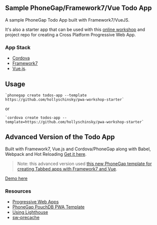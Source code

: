 ## Sample PhoneGap/Framework7/Vue Todo App

A sample PhoneGap Todo App built with Framework7/VueJS.

It's also a starter app that can be used with this [online workshop](https://hollyschinsky.github.io/pwa-workshop) and project repo for creating a Cross Platform Progressive Web App.

### App Stack
- [Cordova](http://cordova.apache.org)
- [Framework7](http://framework7.io)
- [Vue.js](http://vuejs.org).

## Usage

    `phonegap create todos-app --template https://github.com/hollyschinsky/pwa-workshop-starter`

or

    `cordova create todos-app --template=https://github.com/hollyschinsky/pwa-workshop-starter`

## Advanced Version of the Todo App 
Built with Framework7, Vue.js and Cordova/PhoneGap along with Babel, Webpack and Hot Reloading
[Get it here](https://github.com/phonegap/phonegap-app-todo).

> Note: this advanced version used [this new PhoneGap template for creating Tabbed apps with Framework7 and Vue](https://github.com/phonegap/phonegap-template-vue-f7-tabs).

[Demo here](https://hollyschinsky.github.io/todo-pwa/#!//)

### Resources
- [Progressive Web Apps](https://docs.google.com/document/d/1Lf33f2rcMisp0Xz1hOVevswds4KCpA5nSkptr-VjhKQ)
- [PhoneGap PouchDB PWA Template](https://github.com/phonegap/phonegap-template-pwa) 
- [Using Lighthouse](https://docs.google.com/document/d/1Lf33f2rcMisp0Xz1hOVevswds4KCpA5nSkptr-VjhKQ/)
- [sw-precache](https://github.com/GoogleChrome/sw-precache)